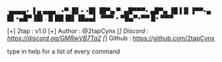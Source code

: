 ·▄▄▄▄•       ▐ ▄ ▄▄▄ .
▪▀·.█▌▪     •█▌▐█▀▄.▀·
▄█▀▀▀• ▄█▀▄ ▐█▐▐▌▐▀▀▪▄
█▌▪▄█▀▐█▌.▐▌██▐█▌▐█▄▄▌
·▀▀▀ • ▀█▄▀▪▀▀ █▪ ▀▀▀ 

[+] 2tap     : v1.0
[+] Author   : @2tapCynx
[*] Discord  : https://discord.gg/GMRwVB7Ta2
[*] Github   : https://github.com/2tapCynx

type in help for a list of every command
